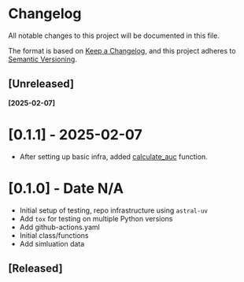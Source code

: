 # Changelog

All notable changes to this project will be documented in this file.

The format is based on [Keep a Changelog](https://keepachangelog.com/en/1.0.0/),
and this project adheres to [Semantic Versioning](https://semver.org/spec/v2.0.0.html).

## [Unreleased]

**[2025-02-07]**

# [0.1.1] - 2025-02-07

- After setting up basic infra, added [calculate_auc](https://github.com/juntotechnologies/bioeq/blob/main/bioeq/Crossover2x2.py) function.

# [0.1.0] - Date N/A

- Initial setup of testing, repo infrastructure using `astral-uv`
- Add `tox` for testing on multiple Python versions
- Add github-actions.yaml
- Initial class/functions
- Add simluation data

## [Released]
